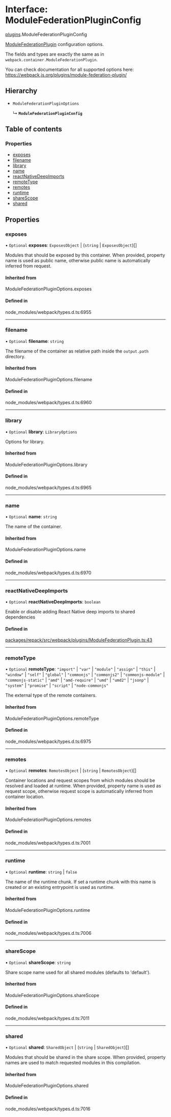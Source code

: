 # Interface: ModuleFederationPluginConfig

[plugins](../modules/plugins.md).ModuleFederationPluginConfig

[ModuleFederationPlugin](../classes/plugins.ModuleFederationPlugin.md) configuration options.

The fields and types are exactly the same as in `webpack.container.ModuleFederationPlugin`.

You can check documentation for all supported options here: https://webpack.js.org/plugins/module-federation-plugin/

## Hierarchy

- `ModuleFederationPluginOptions`

  ↳ **`ModuleFederationPluginConfig`**

## Table of contents

### Properties

- [exposes](plugins.ModuleFederationPluginConfig.md#exposes)
- [filename](plugins.ModuleFederationPluginConfig.md#filename)
- [library](plugins.ModuleFederationPluginConfig.md#library)
- [name](plugins.ModuleFederationPluginConfig.md#name)
- [reactNativeDeepImports](plugins.ModuleFederationPluginConfig.md#reactnativedeepimports)
- [remoteType](plugins.ModuleFederationPluginConfig.md#remotetype)
- [remotes](plugins.ModuleFederationPluginConfig.md#remotes)
- [runtime](plugins.ModuleFederationPluginConfig.md#runtime)
- [shareScope](plugins.ModuleFederationPluginConfig.md#sharescope)
- [shared](plugins.ModuleFederationPluginConfig.md#shared)

## Properties

### exposes

• `Optional` **exposes**: `ExposesObject` \| (`string` \| `ExposesObject`)[]

Modules that should be exposed by this container. When provided, property name is used as public name, otherwise public name is automatically inferred from request.

#### Inherited from

ModuleFederationPluginOptions.exposes

#### Defined in

node_modules/webpack/types.d.ts:6955

___

### filename

• `Optional` **filename**: `string`

The filename of the container as relative path inside the `output.path` directory.

#### Inherited from

ModuleFederationPluginOptions.filename

#### Defined in

node_modules/webpack/types.d.ts:6960

___

### library

• `Optional` **library**: `LibraryOptions`

Options for library.

#### Inherited from

ModuleFederationPluginOptions.library

#### Defined in

node_modules/webpack/types.d.ts:6965

___

### name

• `Optional` **name**: `string`

The name of the container.

#### Inherited from

ModuleFederationPluginOptions.name

#### Defined in

node_modules/webpack/types.d.ts:6970

___

### reactNativeDeepImports

• `Optional` **reactNativeDeepImports**: `boolean`

Enable or disable adding React Native deep imports to shared dependencies

#### Defined in

[packages/repack/src/webpack/plugins/ModuleFederationPlugin.ts:43](https://github.com/callstack/repack/blob/1d9a1bb/packages/repack/src/webpack/plugins/ModuleFederationPlugin.ts#L43)

___

### remoteType

• `Optional` **remoteType**: ``"import"`` \| ``"var"`` \| ``"module"`` \| ``"assign"`` \| ``"this"`` \| ``"window"`` \| ``"self"`` \| ``"global"`` \| ``"commonjs"`` \| ``"commonjs2"`` \| ``"commonjs-module"`` \| ``"commonjs-static"`` \| ``"amd"`` \| ``"amd-require"`` \| ``"umd"`` \| ``"umd2"`` \| ``"jsonp"`` \| ``"system"`` \| ``"promise"`` \| ``"script"`` \| ``"node-commonjs"``

The external type of the remote containers.

#### Inherited from

ModuleFederationPluginOptions.remoteType

#### Defined in

node_modules/webpack/types.d.ts:6975

___

### remotes

• `Optional` **remotes**: `RemotesObject` \| (`string` \| `RemotesObject`)[]

Container locations and request scopes from which modules should be resolved and loaded at runtime. When provided, property name is used as request scope, otherwise request scope is automatically inferred from container location.

#### Inherited from

ModuleFederationPluginOptions.remotes

#### Defined in

node_modules/webpack/types.d.ts:7001

___

### runtime

• `Optional` **runtime**: `string` \| ``false``

The name of the runtime chunk. If set a runtime chunk with this name is created or an existing entrypoint is used as runtime.

#### Inherited from

ModuleFederationPluginOptions.runtime

#### Defined in

node_modules/webpack/types.d.ts:7006

___

### shareScope

• `Optional` **shareScope**: `string`

Share scope name used for all shared modules (defaults to 'default').

#### Inherited from

ModuleFederationPluginOptions.shareScope

#### Defined in

node_modules/webpack/types.d.ts:7011

___

### shared

• `Optional` **shared**: `SharedObject` \| (`string` \| `SharedObject`)[]

Modules that should be shared in the share scope. When provided, property names are used to match requested modules in this compilation.

#### Inherited from

ModuleFederationPluginOptions.shared

#### Defined in

node_modules/webpack/types.d.ts:7016
